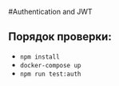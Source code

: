 #Authentication and JWT

## Порядок проверки:
* `npm install`
* `docker-compose up`
* `npm run test:auth`

